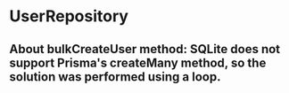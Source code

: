 # UserRepository

## About bulkCreateUser method: SQLite does not support Prisma's createMany method, so the solution was performed using a loop.
